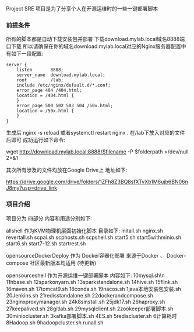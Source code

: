 Project SRE
项目是为了分享个人在开源运维时的一些一键部署脚本

### 前提条件
所有的脚本都是自动下载安装包并部署 下载download.mylab.local域名8888端口下载 所以请确保在你的域名download.mylab.local对应的Nginx服务器配置中有如下一段配置:

    server {
        listen       8888;
        server_name  download.mylab.local;
        root         /lab;
        include /etc/nginx/default.d/*.conf;
        error_page 404 /404.html;
        location = /404.html {
        }
        error_page 500 502 503 504 /50x.html;
        location = /50x.html {
        }
    }
生成后 nginx -s reload 或者systemctl restart nginx . 在/lab下放入对应的文件后即可 成功运行如下命令:

wget http://download.mylab.local:8888/$filename -P $folderpath >/dev/null 2>&1

其次所有涉及的文件均放在Google Drive上 地址如下: 

https://drive.google.com/drive/folders/1ZFh8Z3BQ8sfXTvXb1M6ujb6BN06nJ8my?usp=drive_link

### 项目介绍
项目分为 四部分 内容和用途分别如下:

allshell 作为KVM物理机层面初始化脚本
目录如下:
initall.sh
nginx.sh
revertall.sh
scpai.sh
scphosts.sh
scpshell.sh
start5.sh
start5withminio.sh
start6.sh
start7-12.sh
startrest.sh


opensourceDockerDeploy 作为 Docker容器化部署 来源于Docker 、 Docker-compose 社区最新版本均适用
(待更新)


opensourceshell 作为开源运维一键部署脚本 内容如下:
10mysql.sh\n
11hbase.sh
12sparkonyarn.sh
13sparkstandalone.sh
14hive.sh
15flink.sh
16maven.sh
17tomcat9.sh
18conda.sh
19nacos.sh
1java本地安装包安装.sh
20Jenkins.sh
21redisstandalone.sh
22dockerandcompose.sh
23nginxproxymanager.sh
24k8sinstall.sh
25jdk17.sh
26haproxy.sh
27keepalived.sh
28gitlab.sh
29mysqlclient.sh
2zookeeper部署脚本.sh
30miniocluster.sh
3kafka部署脚本.sh
4ES.sh
5rediscluster.sh
6计算耗时
8Hadoop.sh
9hadoopcluster.sh
runall.sh


